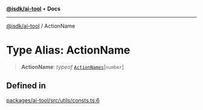 [**@isdk/ai-tool**](../README.md) • **Docs**

***

[@isdk/ai-tool](../globals.md) / ActionName

# Type Alias: ActionName

> **ActionName**: *typeof* [`ActionNames`](../variables/ActionNames.md)\[`number`\]

## Defined in

[packages/ai-tool/src/utils/consts.ts:6](https://github.com/isdk/ai-tool.js/blob/fe6b47f429fb128627d2210e367fa914b891d314/src/utils/consts.ts#L6)
